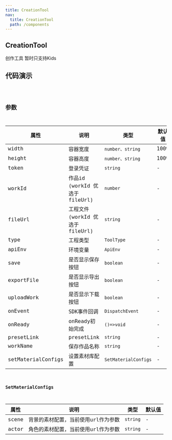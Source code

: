 ```yaml
---
title: CreationTool
nav:
  title: CreationTool
  path: /components
---
```


## CreationTool

创作工具 暂时只支持Kids

## 代码演示

<code src="./demo/default.tsx" />

## 参数

| 属性 | 说明 | 类型 | 默认值 |
| --- | --- | --- | --- |
| width | 容器宽度 | `number、string` | 100% |
| height | 容器高度 | `number、string` | 100% |
| token | 登录凭证 | `string` | - |
| workId | 作品id (workId 优选于 fileUrl) | `number` | - |
| fileUrl | 工程文件  (workId 优选于 fileUrl) | `string` | - |
| type | 工程类型| `ToolType` | - |
| apiEnv | 环境变量 | `ApiEnv` | - |
| save | 是否显示保存按钮 | `boolean` | - |
| exportFile | 是否显示导出按钮 | `boolean` | - |
| uploadWork | 是否显示下载按钮 | `boolean` | - |
| onEvent | SDK事件回调 | `DispatchEvent` | - |
| onReady | onReady初始完成 | `()=>void` | - |
| presetLink | presetLink | `string` | - |
| workName | 保存作品名称 | `string` | - |
| setMaterialConfigs | 设置素材库配置 | `SetMaterialConfigs` | - |

### SetMaterialConfigs

| 属性 | 说明 | 类型 | 默认值 |
| --- | --- | --- | --- |
| scene | 背景的素材配置，当前使用url作为参数 | `string` | - |
| actor | 角色的素材配置，当前使用url作为参数 | `string` | - |